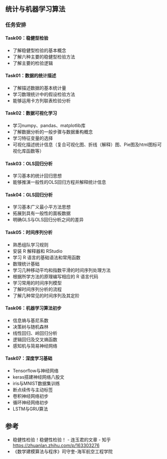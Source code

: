 ## 统计与机器学习算法
### 任务安排
#### Task00：稳健型检验
- 了解稳健型检验的基本概念
- 了解六种主要的稳健型检验方法
- 了解主要的检验逻辑

#### Task01：数据的统计描述
- 了解描述数据的基本统计量
- 学习数理统计中的假设检验方法
- 能够运用卡方列联表检验分析

#### Task02：数据可视化学习
- 学习numpy、pandas、matplotlib库
- 了解数据分析的一般步骤与数据重构概念
- 学习特征变量的选择
- 可视化描述统计信息（复合可视化图、折线（解释）图、Pie图及html图标可视化库函数等）

#### Task03：OLS回归分析
- 学习基本的统计回归思想
- 能够推演一般性的OLS回归方程并解释统计信息

#### Task04：GLS回归分析
- 学习基本广义最小平方法思想
- 拓展到具有一般性的面板数据
- 明确GLS与OLS回归分析之间的差异

#### Task05：时间序列分析
- 熟悉组队学习规则
- 安装 R 解释器和 RStudio
- 学习 R 语言的基础语法和常用函数
- 数理统计基础
- 学习几种移动平均和指数平滑的时间序列处理方法
- 根据所学方法的原理编写相应的 R 语言代码
- 学习常用的时间序列模型
- 了解时间序列分析的流程
- 了解几种常见的时间序列及其定阶

#### Task06：机器学习算法初步
- 信息熵与基尼系数
- 决策树与随机森林
- 线性回归、岭回归分析
- 逻辑回归及交叉熵函数
- 感知机与简易神经网络

#### Task07：深度学习基础
- Tensorflow与神经网络
- keras搭建神经网络八股文
- iris与MNIST数据集训练
- 断点续传与主动标签
- 卷积神经网络初步
- 循环神经网络初步
- LSTM与GRU算法

## 参考
- 稳健性检验！稳健性检验！ - 连玉君的文章 - 知乎 https://zhuanlan.zhihu.com/p/163303276
- 《数学建模算法与程序》司守奎-海军航空工程学院
